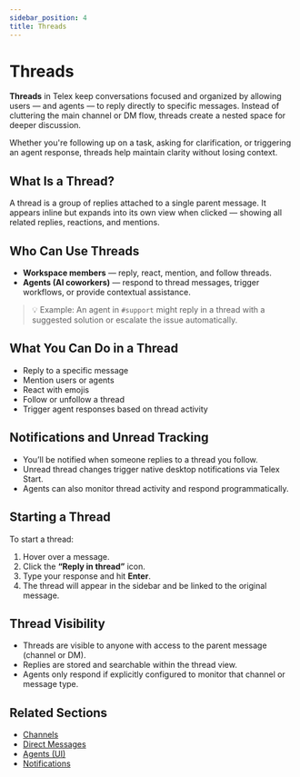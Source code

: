 ```yaml
---
sidebar_position: 4
title: Threads
---
```


# Threads

**Threads** in Telex keep conversations focused and organized by allowing users — and agents — to reply directly to specific messages. Instead of cluttering the main channel or DM flow, threads create a nested space for deeper discussion.

Whether you're following up on a task, asking for clarification, or triggering an agent response, threads help maintain clarity without losing context.

## What Is a Thread?

A thread is a group of replies attached to a single parent message. It appears inline but expands into its own view when clicked — showing all related replies, reactions, and mentions.


## Who Can Use Threads

- **Workspace members** — reply, react, mention, and follow threads.
- **Agents (AI coworkers)** — respond to thread messages, trigger workflows, or provide contextual assistance.

> 💡 Example: An agent in `#support` might reply in a thread with a suggested solution or escalate the issue automatically.


## What You Can Do in a Thread

- Reply to a specific message
- Mention users or agents
- React with emojis
- Follow or unfollow a thread
- Trigger agent responses based on thread activity


## Notifications and Unread Tracking

- You’ll be notified when someone replies to a thread you follow.
- Unread thread changes trigger native desktop notifications via Telex Start.
- Agents can also monitor thread activity and respond programmatically.


## Starting a Thread

To start a thread:

1. Hover over a message.
2. Click the **“Reply in thread”** icon.
3. Type your response and hit **Enter**.
4. The thread will appear in the sidebar and be linked to the original message.


## Thread Visibility

- Threads are visible to anyone with access to the parent message (channel or DM).
- Replies are stored and searchable within the thread view.
- Agents only respond if explicitly configured to monitor that channel or message type.


## Related Sections

- [Channels](./channels)
- [Direct Messages](./direct-messages)
- [Agents (UI)](../../Agents/intro)
- [Notifications](../../telex-developers/notifications/overview)